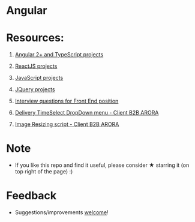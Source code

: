 # Angular

# Resources:

1. [Angular 2+ and TypeScript projects](https://github.com/vnikifirov/Engineer.FrontEnd/tree/master/Angular)

2. [ReactJS projects](https://github.com/vnikifirov/Engineer.FrontEnd/tree/master/ReactJS)

3. [JavaScript projects](https://github.com/vnikifirov/Engineer.FrontEnd/tree/master/JavaScript)

4. [JQuery projects](https://github.com/vnikifirov/Engineer.FrontEnd/tree/master/JQuery)

5. [Interview questions for Front End position](https://github.com/vnikifirov/Engineer.FrontEnd/tree/master/Interview.Questions)

6. [Delivery TimeSelect DropDown menu - Client B2B ARORA](https://github.com/vnikifirov/Engineer.FrontEnd/tree/master/Client.B2B.ARORA.DeliveryTimeSelect)

7. [Image Resizing script - Client B2B ARORA](https://github.com/vnikifirov/Engineer.FrontEnd/tree/master/Client.B2B.ARORA.ImageResize)

# Note

* If you like this repo and find it useful, please consider ★ starring it (on top right of the page) :)

# Feedback
* Suggestions/improvements [welcome](https://github.com/vnikifirov/Engineer.FrontEnd/issues)!
